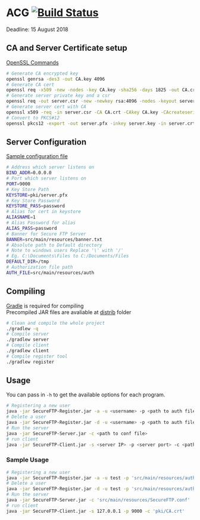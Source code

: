# ACG [![Build Status](https://travis-ci.com/PotatoDrug/ACG-Assignment.svg?token=6u9dQjLz7vCpD1gzxyL5&branch=master)](https://travis-ci.com/PotatoDrug/ACG-Assignment)
Deadline: 15 August 2018

## CA and Server Certificate setup
[OpenSSL Commands](https://www.sslshopper.com/article-most-common-openssl-commands.html)
```bash
# Generate CA encrypted key
openssl genrsa -des3 -out CA.key 4096
# Generate CA cert
openssl req -x509 -new -nodes -key CA.key -sha256 -days 1825 -out CA.crt
# Generate server private key and a csr
openssl req -out server.csr -new -newkey rsa:4096 -nodes -keyout server.key
# Generate server cert with CA
openssl x509 -req -in server.csr -CA CA.crt -CAkey CA.key -CAcreateserial -out server.crt -days 1825 -sha256
# Convert to PKCS#12
openssl pkcs12 -export -out server.pfx -inkey server.key -in server.crt -certfile CA.crt
```
## Server Configuration
[Sample configuration file](src/main/resources/SecureFTP.conf)
```bash
# Address which server listens on
BIND_ADDR=0.0.0.0
# Port which server listens on
PORT=9000
# Key Store Path
KEYSTORE=pki/server.pfx
# Key Store Password
KEYSTORE_PASS=password
# Alias for cert in keystore
ALIASNAME=1
# Alias Password for alias
ALIAS_PASS=password
# Banner for Secure FTP Server
BANNER=src/main/resources/banner.txt
# Absolute path to Default directory
# Note to windows users Replace '\' with '/'
# Eg. C:\Documents\Files to C:/Documents/Files
DEFAULT_DIR=/tmp
# Authorization file path
AUTH_FILE=src/main/resources/auth
```

## Compiling
[Gradle](https://gradle.org/install/) is required for compiling  
Precompiled JAR files are avaliable at [distrib](distrib/) folder
```bash
# Clean and compile the whole project
./gradlew -q
# Compile server
./gradlew server
# Compile client
./gradlew client
# Compile register tool
./gradlew register
```

## Usage
You can pass in `-h` to get the available options for each program.
```bash
# Registering a new user
java -jar SecureFTP-Register.jar -a -u <username> -p <path to auth file>
# Delete a user
java -jar SecureFTP-Register.jar -d -u <username> -p <path to auth file>
# Run the server
java -jar SecureFTP-Server.jar -c <path to conf file>
# run client
java -jar SecureFTP-Client.jar -s <server IP> -p <server port> -c <path to CA cert>
```

### Sample Usage
```bash
# Registering a new user
java -jar SecureFTP-Register.jar -a -u test -p 'src/main/resources/auth'
# Delete a user
java -jar SecureFTP-Register.jar -d -u test -p 'src/main/resources/auth'
# Run the server
java -jar SecureFTP-Server.jar -c 'src/main/resources/SecureFTP.conf'
# run client
java -jar SecureFTP-Client.jar -s 127.0.0.1 -p 9000 -c 'pki/CA.crt'
```
